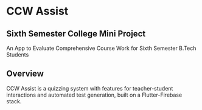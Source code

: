 # CCW Assist
## Sixth Semester College Mini Project
An App to Evaluate Comprehensive Course Work for Sixth Semester B.Tech Students

## Overview
CCW Assist is a quizzing system with features for teacher-student interactions and automated test generation, built on a Flutter-Firebase stack.